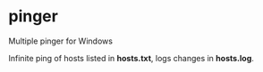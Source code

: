 pinger
======

Multiple pinger for Windows

Infinite ping of hosts listed in **hosts.txt**, logs changes in **hosts.log**.
